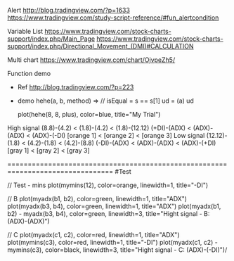 Alert
http://blog.tradingview.com/?p=1633
https://www.tradingview.com/study-script-reference/#fun_alertcondition

Variable List
https://www.tradingview.com/stock-charts-support/index.php/Main_Page
https://www.tradingview.com/stock-charts-support/index.php/Directional_Movement_(DMI)#CALCULATION

Multi chart
https://www.tradingview.com/chart/OjvpeZh5/

Function demo
  - Ref
    http://blog.tradingview.com/?p=223

  - demo
    hehe(a, b, method) =>
      // isEqual = s == s[1]
      ud = (a)
      ud

    plot(hehe(8, 8, plus), color=blue, title="My Trial")

High signal
  (8.8)-(4.2) < (1.8)-(4.2) < (1.8)-(12.12)
  (+DI)-(ADX) < (ADX)-(ADX) < (ADX)-(-DI)
  [orange 1]  < [orange 2]  < [orange 3]
Low signal
  (12.12)-(1.8) < (4.2)-(1.8) < (4.2)-(8.8)
  (-DI)-(ADX)   < (ADX)-(ADX) < (ADX)-(+DI)
  [gray 1]      < [gray 2]    < [gray 3]

================================================================================
#Test

// Test - mins
plot(mymins(12), color=orange, linewidth=1, title="-DI")


// B
plot(myadx(b1, b2), color=green, linewidth=1, title="ADX")
plot(myadx(b3, b4), color=green, linewidth=1, title="ADX")
plot(myadx(b1, b2) - myadx(b3, b4), color=green, linewidth=3, title="Hight signal - B: (ADX)-(ADX)")

// C
plot(myadx(c1, c2), color=red, linewidth=1, title="ADX")
plot(mymins(c3), color=red, linewidth=1, title="-DI")
plot(myadx(c1, c2) - mymins(c3), color=black, linewidth=3, title="Hight signal - C: (ADX)-(-DI)")/
